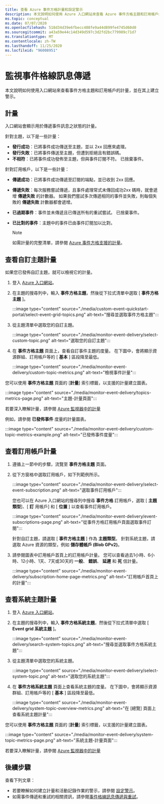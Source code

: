 ```yaml
---
title: 查看 Azure 事件方格計量和設定警示
description: 本文說明如何使用 Azure 入口網站來查看 Azure 事件方格主題和訂用帳戶的計量，並在其上建立警示。
ms.topic: conceptual
ms.date: 07/07/2020
ms.openlocfilehash: 518d34d39e6fbecc408fe9a44d899fe4745d60d0
ms.sourcegitcommit: a43a59e44c14d349d597c3d2fd2bc779989c71d7
ms.translationtype: MT
ms.contentlocale: zh-TW
ms.lasthandoff: 11/25/2020
ms.locfileid: "96008951"
---
```

# <a name="monitor-event-grid-message-delivery"></a>監視事件格線訊息傳遞 
本文說明如何使用入口網站來查看事件方格主題和訂用帳戶的計量，並在其上建立警示。 

## <a name="metrics"></a>計量

入口網站會顯示用於傳遞事件訊息之狀態的計量。

針對主題，以下是一些計量：

* **發行成功**：已將事件成功傳送至主題，並以 2xx 回應來處理。
* **發行失敗**：已將事件傳送至主題，但遭到拒絕且有錯誤碼。
* **不相符**：已將事件成功發佈至主題，但與事件訂閱不符。 已捨棄事件。

針對訂用帳戶，以下是一些計量：

* **傳遞成功**：已將事件成功傳遞至訂閱的端點，並已收到 2xx 回應。
* **傳遞失敗**：每次服務嘗試傳遞，且事件處理常式未傳回成功2xx 碼時，就會遞增 **傳遞失敗** 的計數器。 如果我們嘗試多次傳遞相同的事件並失敗，則每個失敗的 **傳遞失敗** 計數器都會遞增。
* **已過期事件**：事件並未傳遞且已傳送所有的重試嘗試。 已捨棄事件。
* **已比對的事件**：主題中的事件已由事件訂閱加以比對。

    > [!NOTE]
    > 如需計量的完整清單，請參閱 [Azure 事件方格支援的計量](metrics.md)。

## <a name="view-custom-topic-metrics"></a>查看自訂主題計量

如果您已發佈自訂主題，就可以檢視它的計量。 

1. 登入 [Azure 入口網站](https://portal.azure.com/)。
2. 在主題的搜尋列中，輸入 **事件方格主題**，然後從下拉式清單中選取 [ **事件方格主題** ]。 

    :::image type="content" source="./media/custom-event-quickstart-portal/select-event-grid-topics.png" alt-text="搜尋並選取事件方格主題":::
3. 從主題清單中選取您的自訂主題。 

    :::image type="content" source="./media/monitor-event-delivery/select-custom-topic.png" alt-text="選取您的自訂主題":::
4. 在 **事件方格主題** 頁面上，查看自訂事件主題的度量。 在下圖中，會將顯示資源群組、訂用帳戶等的 [ **基本** ] 區段降至最低。 

    :::image type="content" source="./media/monitor-event-delivery/custom-topic-metrics.png" alt-text="檢視事件計量":::

您可以使用 **事件方格主題** 頁面的 [**計量**] 索引標籤，以支援的計量建立圖表。

:::image type="content" source="./media/monitor-event-delivery/topics-metrics-page.png" alt-text="主題-計量頁面":::

若要深入瞭解計量，請參閱 [Azure 監視器中的計量](../azure-monitor/platform/data-platform-metrics.md)

例如，請參閱 **已發佈事件** 度量的計量圖表。

:::image type="content" source="./media/monitor-event-delivery/custom-topic-metrics-example.png" alt-text="已發佈事件度量":::


## <a name="view-subscription-metrics"></a>查看訂用帳戶計量
1. 遵循上一節中的步驟，流覽至 **事件方格主題** 頁面。 
2. 從下方窗格中選取訂用帳戶，如下列範例所示。 

    :::image type="content" source="./media/monitor-event-delivery/select-event-subscription.png" alt-text="選取事件訂用帳戶":::    

    您也可以在 Azure 入口網站的搜尋列中搜尋 **事件方格** 訂用帳戶，選取 [ **主題類型**]、[ **訂** 用帳戶] 和 [ **位置** ] 以查看事件訂用帳戶。 

    :::image type="content" source="./media/monitor-event-delivery/event-subscriptions-page.png" alt-text="從事件方格訂用帳戶頁面選取事件訂閱":::        

    針對自訂主題，請選取 [ **事件方格主題** ] 作為 **主題類型**。 針對系統主題，請選取 Azure 資源的類型，例如 **儲存體帳戶 (Blob GPv2)**。 
3. 請參閱圖表中訂用帳戶首頁上的訂用帳戶計量。 您可以查看過去1小時、6小時、12小時、1天、7天或30天的 **一般**、 **錯誤**、 **延遲** 和 **死** 信計量。 

    :::image type="content" source="./media/monitor-event-delivery/subscription-home-page-metrics.png" alt-text="訂用帳戶首頁上的計量":::    

## <a name="view-system-topic-metrics"></a>查看系統主題計量

1. 登入 [Azure 入口網站](https://portal.azure.com/)。
2. 在主題的搜尋列中，輸入 **事件方格系統主題**，然後從下拉式清單中選取 [ **Event grid 系統主題** ]。 

    :::image type="content" source="./media/monitor-event-delivery/search-system-topics.png" alt-text="搜尋並選取事件方格系統主題":::
3. 從主題清單中選取您的系統主題。 

    :::image type="content" source="./media/monitor-event-delivery/select-system-topic.png" alt-text="選取您的系統主題":::
4. 在 **事件方格系統主題** 頁面上查看系統主題的度量。 在下圖中，會將顯示資源群組、訂用帳戶等的 [ **基本** ] 區段降至最低。 

    :::image type="content" source="./media/monitor-event-delivery/system-topic-overview-metrics.png" alt-text="在 [總覽] 頁面上查看系統主題計量":::

您可以使用 **事件方格主題** 頁面的 [**計量**] 索引標籤，以支援的計量建立圖表。

:::image type="content" source="./media/monitor-event-delivery/system-topic-metrics-page.png" alt-text="系統主題-計量頁面":::

若要深入瞭解計量，請參閱 [Azure 監視器中的計量](../azure-monitor/platform/data-platform-metrics.md)


## <a name="next-steps"></a>後續步驟
查看下列文章：

- 若要瞭解如何建立計量和活動記錄作業的警示，請參閱 [設定警示](set-alerts.md)。
- 如需事件傳遞和重試的相關資訊，請參閱[事件格線訊息傳遞與重試](delivery-and-retry.md)。
